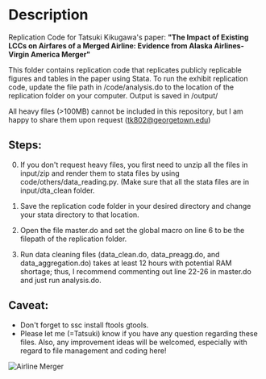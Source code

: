 # Description

Replication Code for Tatsuki Kikugawa's paper:
**"The Impact of Existing LCCs on Airfares of a Merged Airline: Evidence from Alaska Airlines-Virgin America Merger"**

This folder contains replication code that replicates publicly replicable figures and tables in the paper using Stata. 
To run the exhibit replication code, update the file path in /code/analysis.do to the location of the replication folder on your computer. Output is saved in /output/

All heavy files (>100MB) cannot be included in this repository, but I am happy to share them upon request (tk802@georgetown.edu)


## Steps:

0. If you don't request heavy files, you first need to unzip all the files in input/zip and render them to stata files by using code/others/data_reading.py. (Make sure that all the stata files are in input/dta_clean folder.

1. Save the replication code folder in your desired directory and change your stata directory to that location.

2. Open the file master.do and set the global macro on line 6 to be the filepath of the replication folder.

3. Run data cleaning files (data_clean.do, data_preagg.do, and data_aggregation.do) takes at least 12 hours with potential RAM shortage; thus, I recommend commenting out line 22-26 in master.do and just run analysis.do.


## Caveat:
* Don't forget to ssc install ftools gtools.
* Please let me (=Tatsuki) know if you have any question regarding these files. Also, any improvement ideas will be welcomed, especially with regard to file management and coding here!


![Airline Merger](https://s.abcnews.com/images/Business/ht_alaska_airlines_virgin_america_merger_graphic_jc_160404_16x9_992.jpg)

